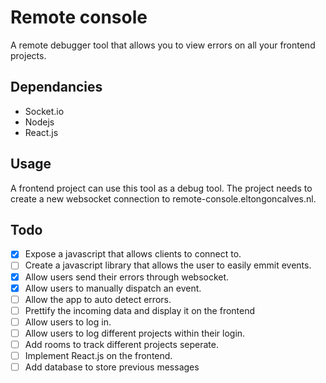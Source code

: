 # Remote console
A remote debugger tool that allows you to view errors on all your frontend projects.

## Dependancies
- Socket.io
- Nodejs
- React.js


## Usage
A frontend project can use this tool as a debug tool. The project needs to create a new websocket connection to remote-console.eltongoncalves.nl.

## Todo
- [x] Expose a javascript that allows clients to connect to.
- [ ] Create a javascript library that allows the user to easily emmit events.
- [x] Allow users send their errors through websocket.
- [x] Allow users to manually dispatch an event.
- [ ] Allow the app to auto detect errors.
- [ ] Prettify the incoming data and display it on the frontend
- [ ] Allow users to log in.
- [ ] Allow users to log different projects within their login.
- [ ] Add rooms to track different projects seperate.
- [ ] Implement React.js on the frontend.
- [ ] Add database to store previous messages
